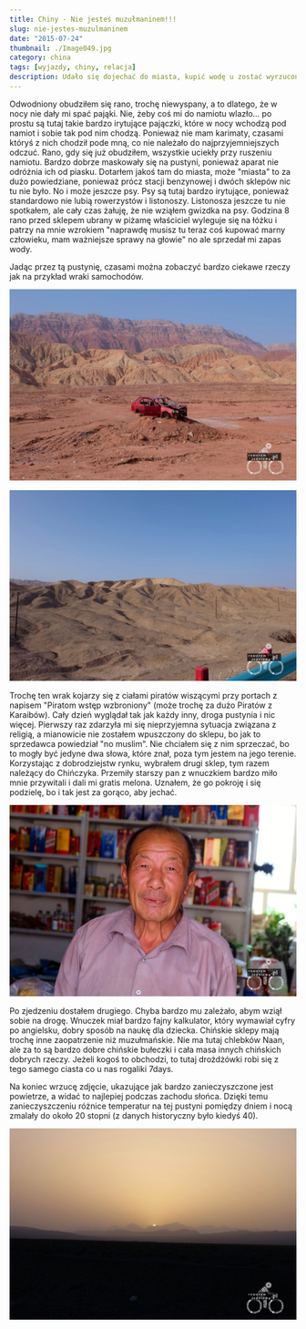 ```yaml
---
title: Chiny - Nie jesteś muzułmaninem!!!
slug: nie-jestes-muzulmaninem
date: "2015-07-24"
thumbnail: ./Image049.jpg
category: china
tags: [wyjazdy, chiny, relacja]
description: Udało się dojechać do miasta, kupić wodę u zostać wyrzuconym z jednego sklepu z powodu braku wiary.
---
```


Odwodniony obudziłem się rano, trochę niewyspany, a to dlatego, że w nocy nie dały mi spać pająki. Nie, żeby coś mi do namiotu wlazło... po prostu są tutaj takie bardzo irytujące pajączki, które w nocy wchodzą pod namiot i sobie tak pod nim chodzą. Ponieważ nie mam karimaty, czasami któryś z nich chodził pode mną, co nie należało do najprzyjemniejszych odczuć. Rano, gdy się już obudziłem, wszystkie uciekły przy ruszeniu namiotu. Bardzo dobrze maskowały się na pustyni, ponieważ aparat nie odróżnia ich od piasku. Dotarłem jakoś tam do miasta, może "miasta" to za dużo powiedziane, ponieważ prócz stacji benzynowej i dwóch sklepów nic tu nie było. No i może jeszcze psy. Psy są tutaj bardzo irytujące, ponieważ standardowo nie lubią rowerzystów i listonoszy. Listonosza jeszcze tu nie spotkałem, ale cały czas żałuję, że nie wziąłem gwizdka na psy. Godzina 8 rano przed sklepem ubrany w piżamę właściciel wyleguje się na łóżku i patrzy na mnie wzrokiem "naprawdę musisz tu teraz coś kupować marny człowieku, mam ważniejsze sprawy na głowie" no ale sprzedał mi zapas wody.

Jadąc przez tą pustynię, czasami można zobaczyć bardzo ciekawe rzeczy jak na przykład wraki samochodów.

![image](./Image048.jpg)

![image](./Image049.jpg)

Trochę ten wrak kojarzy się z ciałami piratów wiszącymi przy portach z napisem "Piratom wstęp wzbroniony" (może trochę za dużo Piratów z Karaibów). Cały dzień wyglądał tak jak każdy inny, droga pustynia i nic więcej. Pierwszy raz zdarzyła mi się nieprzyjemna sytuacja związana z religią, a mianowicie nie zostałem wpuszczony do sklepu, bo jak to sprzedawca powiedział "no muslim". Nie chciałem się z nim sprzeczać, bo to mogły być jedyne dwa słowa, które znał, poza tym jestem na jego terenie. Korzystając z dobrodziejstw rynku, wybrałem drugi sklep, tym razem należący do Chińczyka. Przemiły starszy pan z wnuczkiem bardzo miło mnie przywitali i dali mi gratis melona. Uznałem, że go pokroję i się podzielę, bo i tak jest za gorąco, aby jechać.

![image](./Image047.jpg)

Po zjedzeniu dostałem drugiego. Chyba bardzo mu zależało, abym wziął sobie na drogę. Wnuczek miał bardzo fajny kalkulator, który wymawiał cyfry po angielsku, dobry sposób na naukę dla dziecka. Chińskie sklepy mają trochę inne zaopatrzenie niż muzułmańskie. Nie ma tutaj chlebków Naan, ale za to są bardzo dobre chińskie bułeczki i cała masa innych chińskich dobrych rzeczy. Jeżeli kogoś to obchodzi, to tutaj drożdżówki robi się z tego samego ciasta co u nas rogaliki 7days.

Na koniec wrzucę zdjęcie, ukazujące jak bardzo zanieczyszczone jest powietrze, a widać to najlepiej podczas zachodu słońca. Dzięki temu zanieczyszczeniu różnice temperatur na tej pustyni pomiędzy dniem i nocą zmalały do około 20 stopni (z danych historyczny było kiedyś 40).

![image](./Image050.jpg)
